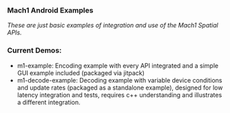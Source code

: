 ### Mach1 Android Examples

_These are just basic examples of integration and use of the Mach1 Spatial APIs._

### Current Demos:
 - m1-example: Encoding example with every API integrated and a simple GUI example included (packaged via jitpack)
 - m1-decode-example: Decoding example with variable device conditions and update rates (packaged as a standalone example), designed for low latency integration and tests, requires c++ understanding and illustrates a different integration.
